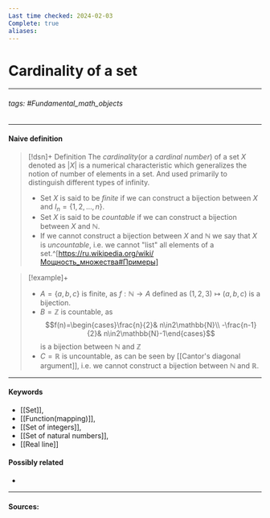 ```yaml
---
Last time checked: 2024-02-03
Complete: true
aliases:
---
```

# Cardinality of a set
***
###### tags: #Fundamental_math_objects 
***
#### Naive definition
>[!dsn]+ Definition
>The *cardinality*(or a *cardinal number*) of a set $X$ denoted as $|X|$ is a numerical characteristic which generalizes the notion of number of elements in a set. And used primarily to distinguish different types of infinity.
>- Set $X$ is said to be *finite* if we can construct a bijection between $X$ and $I_{n}=\{1,2,\dots,n\}$.
>- Set $X$ is said to be *countable* if we can construct a bijection between $X$ and $\mathbb{N}$.
>- If we cannot construct a bijection between $X$ and $\mathbb{N}$ we say that $X$ is *uncountable*, i.e. we cannot "list" all elements of a set.^[https://ru.wikipedia.org/wiki/Мощность_множества#Примеры]

>[!example]+ 
>- $A=\{a,b,c\}$ is finite, as $f:\mathbb{N}\to A$ defined as $(1,2,3)\mapsto(a,b,c)$ is a bijection.
>- $B=\mathbb{Z}$ is countable, as 
>  $$f(n)=\begin{cases}\frac{n}{2}& n\in2\mathbb{N}\\ -\frac{n-1}{2}& n\in2\mathbb{N}-1\end{cases}$$
>  is a bijection between $\mathbb{N}$ and $\mathbb{Z}$
>- $C=\mathbb{R}$ is uncountable, as can be seen by [[Cantor's diagonal argument]], i.e. we cannot construct a bijection between $\mathbb{N}$ and $\mathbb{R}$.
***
#### Keywords
- [[Set]],
- [[Function(mapping)]],
- [[Set of integers]],
- [[Set of natural numbers]],
- [[Real line]]
#### Possibly related
- 
***
#### Sources: